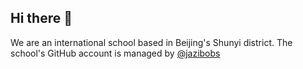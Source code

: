 ## Hi there 👋

We are an international school based in Beijing's Shunyi district. The school's GitHub account is managed by [@jazibobs](https://www.github.com/jazibobs)
